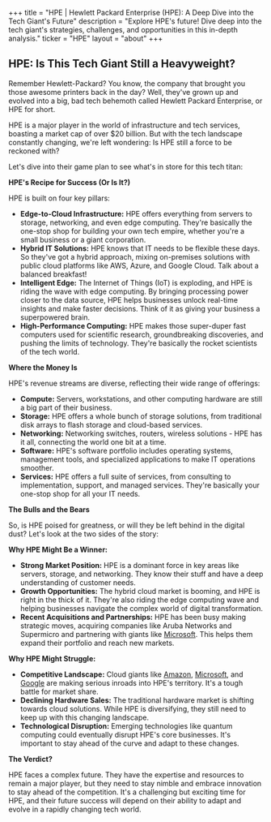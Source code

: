 +++
title = "HPE |  Hewlett Packard Enterprise (HPE): A Deep Dive into the Tech Giant's Future"
description = "Explore HPE's future! Dive deep into the tech giant's strategies, challenges, and opportunities in this in-depth analysis."
ticker = "HPE"
layout = "about"
+++

        


## HPE: Is This Tech Giant Still a Heavyweight?

Remember Hewlett-Packard? You know, the company that brought you those awesome printers back in the day? Well, they've grown up and evolved into a big, bad tech behemoth called Hewlett Packard Enterprise, or HPE for short. 

HPE is a major player in the world of infrastructure and tech services, boasting a market cap of over $20 billion. But with the tech landscape constantly changing, we're left wondering: Is HPE still a force to be reckoned with? 

Let's dive into their game plan to see what's in store for this tech titan:

**HPE's Recipe for Success (Or Is It?)**

HPE is built on four key pillars:

* **Edge-to-Cloud Infrastructure:** HPE offers everything from servers to storage, networking, and even edge computing. They're basically the one-stop shop for building your own tech empire, whether you're a small business or a giant corporation.
* **Hybrid IT Solutions:** HPE knows that IT needs to be flexible these days. So they've got a hybrid approach, mixing on-premises solutions with public cloud platforms like AWS, Azure, and Google Cloud. Talk about a balanced breakfast!
* **Intelligent Edge:** The Internet of Things (IoT) is exploding, and HPE is riding the wave with edge computing. By bringing processing power closer to the data source, HPE helps businesses unlock real-time insights and make faster decisions. Think of it as giving your business a superpowered brain.
* **High-Performance Computing:** HPE makes those super-duper fast computers used for scientific research, groundbreaking discoveries, and pushing the limits of technology. They're basically the rocket scientists of the tech world.

**Where the Money Is**

HPE's revenue streams are diverse, reflecting their wide range of offerings:

* **Compute:** Servers, workstations, and other computing hardware are still a big part of their business. 
* **Storage:** HPE offers a whole bunch of storage solutions, from traditional disk arrays to flash storage and cloud-based services.
* **Networking:** Networking switches, routers, wireless solutions - HPE has it all, connecting the world one bit at a time.
* **Software:** HPE's software portfolio includes operating systems, management tools, and specialized applications to make IT operations smoother.
* **Services:** HPE offers a full suite of services, from consulting to implementation, support, and managed services. They're basically your one-stop shop for all your IT needs.

**The Bulls and the Bears**

So, is HPE poised for greatness, or will they be left behind in the digital dust? Let's look at the two sides of the story:

**Why HPE Might Be a Winner:**

* **Strong Market Position:** HPE is a dominant force in key areas like servers, storage, and networking. They know their stuff and have a deep understanding of customer needs.
* **Growth Opportunities:** The hybrid cloud market is booming, and HPE is right in the thick of it. They're also riding the edge computing wave and helping businesses navigate the complex world of digital transformation.
* **Recent Acquisitions and Partnerships:** HPE has been busy making strategic moves, acquiring companies like Aruba Networks and Supermicro and partnering with giants like [Microsoft](/stocks/msft/). This helps them expand their portfolio and reach new markets.

**Why HPE Might Struggle:**

* **Competitive Landscape:** Cloud giants like [Amazon](/stocks/amzn/), [Microsoft](/stocks/msft/), and [Google](/stocks/goog/) are making serious inroads into HPE's territory. It's a tough battle for market share.
* **Declining Hardware Sales:** The traditional hardware market is shifting towards cloud solutions. While HPE is diversifying, they still need to keep up with this changing landscape.
* **Technological Disruption:** Emerging technologies like quantum computing could eventually disrupt HPE's core businesses. It's important to stay ahead of the curve and adapt to these changes.

**The Verdict?**

HPE faces a complex future. They have the expertise and resources to remain a major player, but they need to stay nimble and embrace innovation to stay ahead of the competition. It's a challenging but exciting time for HPE, and their future success will depend on their ability to adapt and evolve in a rapidly changing tech world. 

        